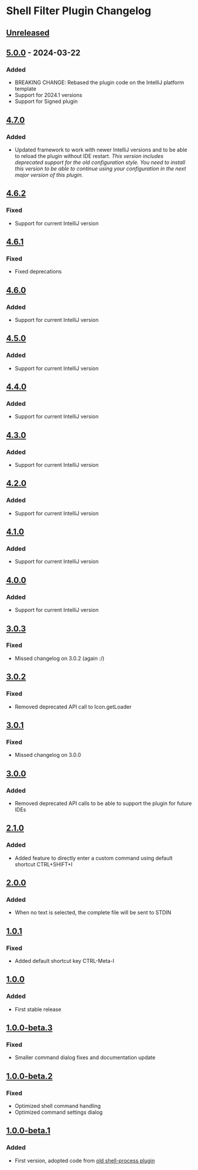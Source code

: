 <!-- Keep a Changelog guide -> https://keepachangelog.com -->

# Shell Filter Plugin Changelog

## [Unreleased]

## [5.0.0] - 2024-03-22

### Added

- BREAKING CHANGE: Rebased the plugin code on the IntelliJ platform template
- Support for 2024.1 versions
- Support for Signed plugin

## [4.7.0]

### Added

- Updated framework to work with newer IntelliJ versions and to be able to reload the plugin without IDE restart. *This version includes deprecated support for the old configuration style. You need to install this version to be able to continue using your configuration in the next major version of this plugin.*

## [4.6.2]

### Fixed

- Support for current IntelliJ version

## [4.6.1]

### Fixed

- Fixed deprecations

## [4.6.0]

### Added

- Support for current IntelliJ version

## [4.5.0]

### Added

- Support for current IntelliJ version

## [4.4.0]

### Added

- Support for current IntelliJ version

## [4.3.0]

### Added

- Support for current IntelliJ version

## [4.2.0]

### Added

- Support for current IntelliJ version

## [4.1.0]

### Added

- Support for current IntelliJ version

## [4.0.0]

### Added

- Support for current IntelliJ version

## [3.0.3]

### Fixed

- Missed changelog on 3.0.2 (again :/)

## [3.0.2]

### Fixed

- Removed deprecated API call to Icon.getLoader

## [3.0.1]

### Fixed

- Missed changelog on 3.0.0

## [3.0.0]

### Added

- Removed deprecated API calls to be able to support the plugin for future IDEs

## [2.1.0]

### Added

- Added feature to directly enter a custom command using default shortcut CTRL+SHIFT+I

## [2.0.0]

### Added

- When no text is selected, the complete file will be sent to STDIN

## [1.0.1]

### Fixed

- Added default shortcut key CTRL-Meta-I

## [1.0.0]

### Added

- First stable release

## [1.0.0-beta.3]

### Fixed

- Smaller command dialog fixes and documentation update

## [1.0.0-beta.2]

### Fixed

- Optimized shell command handling
- Optimized command settings dialog

## [1.0.0-beta.1]

### Added

- First version, adopted code from [old shell-process plugin](https://code.google.com/archive/p/shell-process/)

[Unreleased]: https://github.com/dploeger/idea-shellfilter/compare/v5.0.0...HEAD
[5.0.0]: https://github.com/dploeger/idea-shellfilter/compare/0c47cdac24c84b3aec9aa8a986e2bef29e4e67e4...v5.0.0
[4.7.0]: https://github.com/dploeger/idea.shellfilter/compare/v4.6.2...v4.7.0
[4.6.2]: https://github.com/dploeger/idea.shellfilter/compare/v4.6.1...v4.6.2
[4.6.1]: https://github.com/dploeger/idea.shellfilter/compare/v4.6.0...v4.6.1
[4.6.0]: https://github.com/dploeger/idea.shellfilter/compare/v4.5.0...v4.6.0
[4.5.0]: https://github.com/dploeger/idea.shellfilter/compare/v4.4.0...v4.5.0
[4.4.0]: https://github.com/dploeger/idea.shellfilter/compare/v4.3.0...v4.4.0
[4.3.0]: https://github.com/dploeger/idea.shellfilter/compare/v4.2.0...v4.3.0
[4.2.0]: https://github.com/dploeger/idea.shellfilter/compare/v4.1.0...v4.2.0
[4.1.0]: https://github.com/dploeger/idea.shellfilter/compare/v4.0.0...v4.1.0
[4.0.0]: https://github.com/dploeger/idea.shellfilter/compare/v3.0.3...v4.0.0
[3.0.3]: https://github.com/dploeger/idea.shellfilter/compare/v3.0.2...v3.0.3
[3.0.2]: https://github.com/dploeger/idea.shellfilter/compare/v3.0.1...v3.0.2
[3.0.1]: https://github.com/dploeger/idea.shellfilter/compare/v3.0.0...v3.0.1
[3.0.0]: https://github.com/dploeger/idea.shellfilter/compare/v2.1.0...v3.0.0
[2.1.0]: https://github.com/dploeger/idea.shellfilter/compare/v2.0.0...v2.1.0
[2.0.0]: https://github.com/dploeger/idea.shellfilter/compare/v1.0.1...v2.0.0
[1.0.1]: https://github.com/dploeger/idea.shellfilter/compare/v1.0.0...v1.0.1
[1.0.0]: https://github.com/dploeger/idea.shellfilter/compare/v1.0.0-beta.3...v1.0.0
[1.0.0-beta.1]: https://github.com/dploeger/idea.shellfilter/commits/v1.0.0-beta.1
[1.0.0-beta.2]: https://github.com/dploeger/idea.shellfilter/compare/v1.0.0-beta.1...v1.0.0-beta.2
[1.0.0-beta.3]: https://github.com/dploeger/idea.shellfilter/compare/v1.0.0-beta.2...v1.0.0-beta.3
